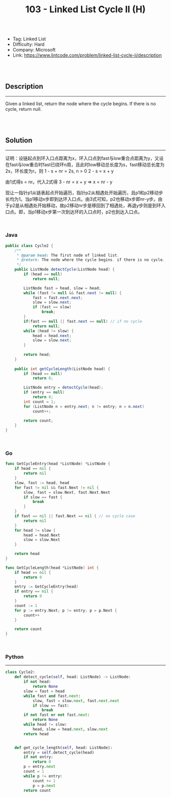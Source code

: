 # <center>103 - Linked List Cycle II (H)</center> 



<br></br>

* Tag: Linked List
* Difficulty: Hard
* Company: Microsoft
* Link: https://www.lintcode.com/problem/linked-list-cycle-ii/description

<br></br>



## Description
----
Given a linked list, return the node where the cycle begins. If there is no cycle, return null.

<br></br>



## Solution
----
证明：设链起点到环入口点距离为x，环入口点到fast与low重合点距离为y，又设在fast与low重合时fast已绕环n周，且此时low移动总长度为s，fast移动总长度为2s，环长度为r。则
1 - s + nr = 2s, n > 0
2 - s = x + y

由1式得s = nr。代入2式得
3 - nr = x + y => x = nr - y

现让一指针p1从链表起点开始遍历，指针p2从相遇处开始遍历，且p1和p2移动步长均为1。当p1移动x步即到达环入口点。由3式可知，p2也移动x步即nr-y步。由于p2是从相遇处开始移动，故p2移动nr步是移回到了相遇处，再退y步则是到环入口点。即，当p1移动x步第一次到达环的入口点时，p2也到达入口点。

<br>


### Java
```java
public class Cycle2 {
	/**
     * @param head: The first node of linked list.
     * @return: The node where the cycle begins. if there is no cycle, return null
     */
    public ListNode detectCycle(ListNode head) {
    	if (head == null)
            return null;

        ListNode fast = head, slow = head;
        while (fast != null && fast.next != null) {
            fast = fast.next.next;
            slow = slow.next;
            if (fast == slow)
            	break;
        }
        if(fast == null || fast.next == null) // if no cycle
            return null;
        while (head != slow) {
            head = head.next;
            slow = slow.next;
        }
        
        return head;
    }
	
	public int getCycleLength(ListNode head) {
		if (head == null)
			return 0;

		ListNode entry = detectCycle(head);
		if (entry == null)
			return 0;
		int count = 1;
		for (ListNode n = entry.next; n != entry; n = n.next)
			count++;
		
		return count;
	}
}
```

<br>


### Go
```go
func GetCycleEntry(head *ListNode) *ListNode {
	if head == nil {
		return nil
	}
	slow, fast := head, head
	for fast != nil && fast.Next != nil {
		slow, fast = slow.Next, fast.Next.Next
		if slow == fast {
			break
		}
	}
	if fast == nil || fast.Next == nil { // no cycle case
		return nil
	}
	for head != slow {
		head = head.Next
		slow = slow.Next
	}

	return head
}
```

```go
func GetCycleLength(head *ListNode) int {
	if head == nil {
		return 0
	}
	entry := GetCycleEntry(head)
	if entry == nil {
		return 0
	}
	count := 1
	for p := entry.Next; p != entry; p = p.Next {
		count++
	}

	return count
}
```

<br>


### Python
----
```python
class Cycle2:
    def detect_cycle(self, head: ListNode) -> ListNode:
        if not head:
            return None
        slow = fast = head
        while fast and fast.next:
            slow, fast = slow.next, fast.next.next
            if slow == fast:
                break
        if not fast or not fast.next:
            return None
        while head != slow:
            head, slow = head.next, slow.next
        return head


    def get_cycle_length(self, head: ListNode):
        entry = self.detect_cycle(head)
        if not entry:
            return 0
        p = entry.next
        count = 1
        while p != entry:
            count += 1
            p = p.next
        return count
```